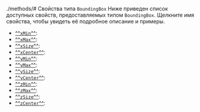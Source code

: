 ./methods/# Свойства типа `BoundingBox`
Ниже приведен список доступных свойств, предоставляемых типом `BoundingBox`. Щелкните имя свойства, чтобы увидеть её подробное описание и примеры.

- [^^`xMin`^^](./xMin.md): 
- [^^`xMax`^^](./xMax.md):
- [^^`xSize`^^](./xSize.md):
- [^^`xCenter`^^](./xCenter.md):
- [^^`yMin`^^](./yMin.md): 
- [^^`yMax`^^](./yMax.md):
- [^^`ySize`^^](./ySize.md):
- [^^`yCenter`^^](./yCenter.md):
- [^^`zMin`^^](./zMin.md): 
- [^^`zMax`^^](./zMax.md):
- [^^`zSize`^^](./zSize.md):
- [^^`zCenter`^^](./zCenter.md):
